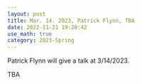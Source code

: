 ```yaml
---
layout: post
title: Mar. 14. 2023, Patrick Flynn, TBA
date: 2022-11-21 19:20:42 
use_math: true
category: 2023-Spring
---
```

 
Patrick Flynn will give a talk at 3/14/2023. 

TBA
